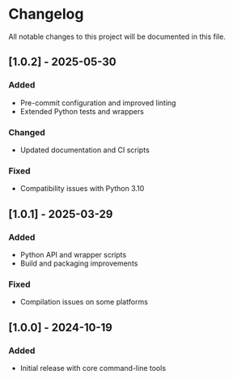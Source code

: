# Changelog

All notable changes to this project will be documented in this file.

## [1.0.2] - 2025-05-30
### Added
- Pre-commit configuration and improved linting
- Extended Python tests and wrappers
### Changed
- Updated documentation and CI scripts
### Fixed
- Compatibility issues with Python 3.10

## [1.0.1] - 2025-03-29
### Added
- Python API and wrapper scripts
- Build and packaging improvements
### Fixed
- Compilation issues on some platforms

## [1.0.0] - 2024-10-19
### Added
- Initial release with core command-line tools
